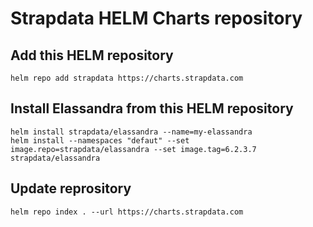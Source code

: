 # Strapdata HELM Charts repository

## Add this HELM repository

	helm repo add strapdata https://charts.strapdata.com	

## Install Elassandra from this HELM repository

	helm install strapdata/elassandra --name=my-elassandra
	helm install --namespaces "defaut" --set image.repo=strapdata/elassandra --set image.tag=6.2.3.7 strapdata/elassandra

## Update reprository

	helm repo index . --url https://charts.strapdata.com
